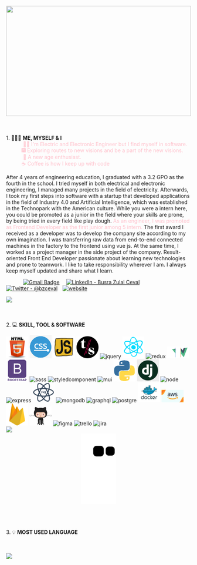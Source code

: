 <img src="https://media.giphy.com/media/L1R1tvI9svkIWwpVYr/giphy.gif" width="100%" height="300"></br>

<br><br>1.  👩🏻‍💻 **ME, MYSELF & I**<br>
&emsp;&emsp;&emsp;<font color="pink"> 🐱‍🏍 I'm Electric and Electronic Engineer but I find myself in software. </font> </br>
&emsp;&emsp;&emsp;<font color="pink">🎆 Exploring routes to new visions and be a part of the new visions. </font>
</br>
&emsp;&emsp;&emsp;<font color="pink"> 🧐 A new age enthusiast. </font>
</br>
&emsp;&emsp;&emsp;<font color="pink">☕ Coffee is how I keep up with code</font> <br>

After 4 years of engineering education, I graduated with a 3.2 GPO as the fourth in the school. I tried myself in both electrical and electronic engineering, I managed many projects in the field of electricity. Afterwards, I took my first steps into software with a startup that developed applications in the field of Industry 4.0 and Artificial Intelligence, which was established in the Technopark with the American culture. While you were a intern here, you could be promoted as a junior in the field where your skills are prone, by being tried in every field like play dough.<font color="pink"> As an engineer, I was promoted as Frontend Developer as the first junior among 5 intern. </font> The first award I received as a developer was to develop the company site according to my own imagination. I was transferring raw data from end-to-end connected machines in the factory to the frontend using vue js. At the same time, I worked as a project manager in the side project of the company. Result-oriented Front End Developer passionate about learning new technologies and prone to teamwork. I like to take responsibility wherever I am. I always keep myself updated and share what I learn. <br>

&emsp;&emsp;&emsp;
[![Gmail Badge](https://img.shields.io/badge/Gmail-D14836?style=for-the-badge&logo=gmail&logoColor=white)](mailto:busraaceval@gmail.com) &emsp;[![LinkedIn - Busra Zulal Ceval](https://img.shields.io/badge/LinkedIn-0077B5?style=for-the-badge&logo=linkedin&logoColor=white)](https://www.linkedin.com/in/busra-zulal-ceval/)&emsp;
[![Twitter - @bzceval](https://img.shields.io/badge/Twitter-1DA1F2?style=for-the-badge&logo=twitter&logoColor=white)](https://twitter.com/bzceval)&emsp;[![website](https://img.shields.io/badge/%20-medium-black?&style=for-the-badge&logoColor=white)](https://medium.com/@busraaceval)&emsp;


<img src="https://raw.githubusercontent.com/andreasbm/readme/master/assets/lines/colored.png">

<br><br>2. 💻 **SKILL, TOOL & SOFTWARE**<br>
<div>
    <img src="https://github.com/prowebdev119/prowebdev119/blob/main/git%20profile%20icons/html_aladdinGene.png" width="60" alt="html" />
    <img src="https://github.com/prowebdev119/prowebdev119/blob/main/git%20profile%20icons/css_aladdinGene.png" width="60" alt="css" />
    <img src="https://github.com/prowebdev119/prowebdev119/blob/main/git%20profile%20icons/javascript_aladdinGene.gif" width="60" alt="javascript" />
    <img src="https://github.com/prowebdev119/prowebdev119/blob/main/git%20profile%20icons/ts_aladdinGene.gif" width="60" alt="typescript" />
    <img src="https://raw.githubusercontent.com/danielcranney/readme-generator/main/public/icons/skills/jquery-colored.svg" width="60" alt="jquery" />
    <img src="https://github.com/prowebdev119/prowebdev119/blob/main/git%20profile%20icons/react_aladdinGene.gif" width="60" alt="react" /> 
    <img src="https://raw.githubusercontent.com/danielcranney/readme-generator/main/public/icons/skills/redux-colored.svg" width="60" alt="redux" />
    <img src="https://github.com/prowebdev119/prowebdev119/blob/main/git%20profile%20icons/vue1_aladdinGene.gif" width="60" alt="vue" />
    <img src="https://github.com/prowebdev119/prowebdev119/blob/main/git%20profile%20icons/bootstrap_aladdinGene.png" width="60" alt="bootstrap" /> 
    <img src="https://raw.githubusercontent.com/danielcranney/readme-generator/main/public/icons/skills/sass-colored.svg" width="60" alt="sass" />
    <img src="https://styled-components.com/logo.png" width="60" alt="styledcomponent" />
    <img src="https://raw.githubusercontent.com/danielcranney/readme-generator/main/public/icons/skills/materialui-colored.svg" width="60" alt="mui" /> 
    <img src="https://github.com/prowebdev119/prowebdev119/blob/main/git%20profile%20icons/python_aladdinGene.gif" width="60" alt="python" />
    <img src="https://github.com/prowebdev119/prowebdev119/blob/main/git%20profile%20icons/django_aladdinGene.png" width="60" alt="django" /> 
    <img src="https://raw.githubusercontent.com/danielcranney/readme-generator/main/public/icons/skills/nodejs-colored.svg" width="60" alt="node" />
    <img src="https://raw.githubusercontent.com/danielcranney/readme-generator/main/public/icons/skills/express-colored.svg" width="60" alt="express" /> 
    <img src="https://github.com/prowebdev119/prowebdev119/blob/main/git%20profile%20icons/svg_aladdinGene.gif" width="60" alt="svg" /> 
    <img src="https://raw.githubusercontent.com/danielcranney/readme-generator/main/public/icons/skills/mongodb-colored.svg" width="60" alt="mongodb" />
    <img src="https://raw.githubusercontent.com/danielcranney/readme-generator/main/public/icons/skills/graphql-colored.svg" width="60" alt="graphql" />
    <img src="https://raw.githubusercontent.com/danielcranney/readme-generator/main/public/icons/skills/postgresql-colored.svg" width="60" alt="postgre" />
    <img src="https://github.com/prowebdev119/prowebdev119/blob/main/git%20profile%20icons/docker_aladdinGene.png" width="60" alt="docker" />
    <img src="https://github.com/prowebdev119/prowebdev119/blob/main/git%20profile%20icons/aws_aladdinGene.gif" width="60" alt="aws" />  
    <img src="https://github.com/prowebdev119/prowebdev119/blob/main/git%20profile%20icons/firebase_aladdinGene.webp" width="60" alt="firebase" />
    <img src="https://github.com/prowebdev119/prowebdev119/blob/main/git%20profile%20icons/git_aladdinGene.gif" width="60" alt="git" />
    <img src="https://raw.githubusercontent.com/danielcranney/readme-generator/main/public/icons/skills/figma-colored.svg" width="60" alt="figma" />
    <img src="https://upload.wikimedia.org/wikipedia/en/thumb/8/8c/Trello_logo.svg/126px-Trello_logo.svg.png?20210216184934" width="60" alt="trello" />
    <img src="https://wac-cdn.atlassian.com/dam/jcr:e348b562-4152-4cdc-8a55-3d297e509cc8/Jira%20Software-blue.svg?cdnVersion=578" width="60" alt="jira" />
</div>

<img src="https://raw.githubusercontent.com/andreasbm/readme/master/assets/lines/colored.png">

<div  align="center"> <img src="https://raw.githubusercontent.com/scriptex/github-contributions-snake/snake/github-contribution-grid-snake.svg" /></div>
<br>

<br><br>3. 💡 **MOST USED LANGUAGE**<br><br>
<img
     src="https://github-readme-stats.vercel.app/api/top-langs/?username=bzceval&theme=blue-green"
     alt=""
     /> <br/>
     
<img src="https://raw.githubusercontent.com/andreasbm/readme/master/assets/lines/colored.png">
